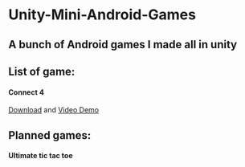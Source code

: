 # Unity-Mini-Android-Games

## A bunch of Android games I made all in unity

## List of game: 

#### Connect 4 

[Download](https://play.google.com/store/apps/details?id=com.BitSchiff.Connect4) and [Video Demo](https://youtu.be/AcIB68Bth88)

## Planned games: 

#### Ultimate tic tac toe
